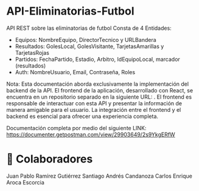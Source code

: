 # API-Eliminatorias-Futbol
API REST sobre las eliminatorias de futbol
Consta de 4 Entidades:
  - Equipos: NombreEquipo, DirectorTecnico y URLBandera
  - Resultados: GolesLocal, GolesVisitante, TarjetasAmarillas y TarjetasRojas
  - Partidos: FechaPartido, Estadio, Arbitro, IdEquipoLocal, marcador (resultados)
  - Auth: NombreUsuario, Email, Contraseña, Roles

Nota: Esta documentación aborda exclusivamente la implementación del backend de la API. El frontend de la aplicación, desarrollado con React, se encuentra en un repositorio separado en la siguiente URL: .
El frontend es responsable de interactuar con esta API y presentar la información de manera amigable para el usuario. La integración entre el frontend y el backend es esencial para ofrecer una experiencia completa.

Documentación completa por medio del siguiente LINK: https://documenter.getpostman.com/view/29903649/2s9YkgERfW

# 🤝 Colaboradores
Juan Pablo Ramírez Gutiérrez
Santiago Andrés Candanoza
Carlos Enrique Aroca Escorcia
